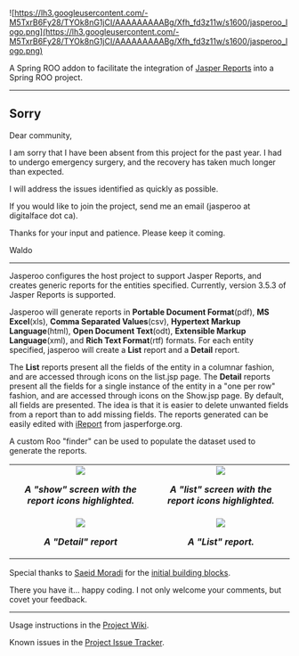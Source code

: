 ![https://lh3.googleusercontent.com/-M5TxrB6Fy28/TYOk8nG1jCI/AAAAAAAAABg/Xfh_fd3z11w/s1600/jasperoo_logo.png](https://lh3.googleusercontent.com/-M5TxrB6Fy28/TYOk8nG1jCI/AAAAAAAAABg/Xfh_fd3z11w/s1600/jasperoo_logo.png)

A Spring ROO addon to facilitate the integration of [Jasper Reports](http://jasperforge.org/projects/jasperreports) into a Spring ROO project.


---

## Sorry ##
Dear community,

I am sorry that I have been absent from this project for the past year. I had to undergo emergency surgery, and the recovery has taken much longer than expected.

I will address the issues identified as quickly as possible.

If you would like to join the project, send me an email (jasperoo at digitalface dot ca).

Thanks for your input and patience. Please keep it coming.

Waldo

---


Jasperoo configures the host project to support Jasper Reports, and creates generic reports for the entities specified. Currently, version 3.5.3 of Jasper Reports is supported.

Jasperoo will generate reports in **Portable Document Format**(pdf), **MS Excel**(xls), **Comma Separated Values**(csv), **Hypertext Markup Language**(html), **Open Document Text**(odt), **Extensible Markup Language**(xml), and **Rich Text Format**(rtf) formats. For each entity specified, jasperoo will create a **List** report and a **Detail** report.

The **List** reports present all the fields of the entity in a columnar fashion, and are accessed through icons on the list.jsp page. The **Detail** reports present all the fields for a single instance of the entity in a "one per row" fashion, and are accessed through icons on the Show.jsp page. By default, all fields are presented. The idea is that it is easier to delete unwanted fields from a report than to add missing fields. The reports generated can be easily edited with [iReport](http://jasperforge.org/projects/ireport) from jasperforge.org.

A custom Roo "finder" can be used to populate the dataset used to generate the reports.

<table width='100%' border='0px'>
<tr>
<td align='center'>
<a href='https://lh6.googleusercontent.com/-LxTwWJKkigY/TY0NmF1ECuI/AAAAAAAAACE/6h5QqZGcB3Y/s1600/Screenshot-DetailScreen.png'><img src='https://lh6.googleusercontent.com/-LxTwWJKkigY/TY0NmF1ECuI/AAAAAAAAACE/6h5QqZGcB3Y/s320/Screenshot-DetailScreen.png' /></a>

<i><b>A "show" screen with the report icons highlighted.</b></i>
</td><td align='center'>
<a href='https://lh5.googleusercontent.com/-eeetOe17dcc/TY0NmpAJUuI/AAAAAAAAACI/iERFRnN5RRg/s1600/Screenshot-ListScreen.png'><img src='https://lh5.googleusercontent.com/-eeetOe17dcc/TY0NmpAJUuI/AAAAAAAAACI/iERFRnN5RRg/s320/Screenshot-ListScreen.png' /></a>

<i><b>A "list" screen with the report icons highlighted.</b></i>
</td>
</tr>
<tr>
<td align='center'>
<a href='https://lh6.googleusercontent.com/-VTgWRWODEXg/TY0Nm6Ux7kI/AAAAAAAAACM/_6sRUkHfWgM/s1600/Screenshot-ownerReportDetail.pdf.png'><img src='https://lh6.googleusercontent.com/-VTgWRWODEXg/TY0Nm6Ux7kI/AAAAAAAAACM/_6sRUkHfWgM/s320/Screenshot-ownerReportDetail.pdf.png' /></a>

<i><b>A "Detail" report</b></i>
</td><td align='center'>
<a href='https://lh4.googleusercontent.com/-TombxdsVE6Q/TY0NnIz27wI/AAAAAAAAACQ/drfcdjRx3D4/s1600/Screenshot-ownerReportList.pdf.png'><img src='https://lh4.googleusercontent.com/-TombxdsVE6Q/TY0NnIz27wI/AAAAAAAAACQ/drfcdjRx3D4/s320/Screenshot-ownerReportList.pdf.png' /></a>

<i><b>A "List" report.</b></i>
</td>
</tr>
</table>

Special thanks to [Saeid Moradi](http://twitter.com/#!/smoradi) for the [initial building blocks](http://sid3.blogspot.com/2010/01/configure-jasperreports-3x-spring-3x.html).

There you have it... happy coding. I not only welcome your comments, but covet your feedback.

---

Usage instructions in the [Project Wiki](http://code.google.com/p/jasperoo/wiki/Usage).

Known issues in the [Project Issue Tracker](http://code.google.com/p/jasperoo/issues/list).
